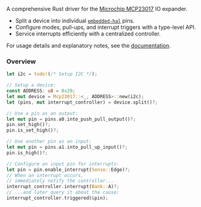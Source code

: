 A comprehensive Rust driver for the [Microchip MCP23017][Microchip] IO expander.

- Split a device into individual [`embedded-hal`][embedded-hal] pins.
- Configure modes, pull-ups, and interrupt triggers with a type-level API.
- Service interrupts efficiently with a centralized controller.

For usage details and explanatory notes, see the [documentation][Docs.rs].

### Overview

```rust
let i2c = todo!(/* Setup I2C */);

// Setup a device:
const ADDRESS: u8 = 0x20;
let mut device = Mcp23017::<_, ADDRESS>::new(i2c);
let (pins, mut interrupt_controller) = device.split()?;

// Use a pin as an output:
let mut pin = pins.a0.into_push_pull_output()?;
pin.set_high()?;
pin.is_set_high()?;

// Use another pin as an input:
let mut pin = pins.a1.into_pull_up_input()?;
pin.is_high()?;

// Configure an input pin for interrupts:
let pin = pin.enable_interrupt(Sense::Edge)?;
// When an interrupt occurs,
// immediately notify the controller...
interrupt_controller.interrupt(Bank::A)?;
// ...and later query it about the cause:
interrupt_controller.triggered(&pin);
```

[Microchip]: https://www.microchip.com/en-us/product/mcp23017
[Docs.rs]: https://docs.rs/mcp23017-driver/latest
[embedded-hal]: https://github.com/rust-embedded/embedded-hal
